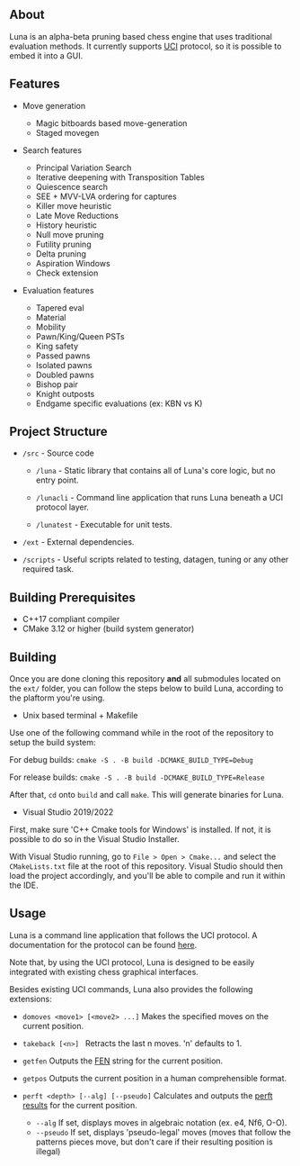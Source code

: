 ## About

Luna is an alpha-beta pruning based chess engine that uses traditional evaluation methods.
It currently supports [UCI](https://en.wikipedia.org/wiki/Universal_Chess_Interface) protocol, so it is possible to embed it into a GUI.

## Features

- Move generation
  - Magic bitboards based move-generation
  - Staged movegen

- Search features
  - Principal Variation Search
  - Iterative deepening with Transposition Tables
  - Quiescence search
  - SEE + MVV-LVA ordering for captures
  - Killer move heuristic
  - Late Move Reductions
  - History heuristic
  - Null move pruning
  - Futility pruning
  - Delta pruning
  - Aspiration Windows
  - Check extension
  
- Evaluation features
  - Tapered eval 
  - Material
  - Mobility
  - Pawn/King/Queen PSTs
  - King safety
  - Passed pawns
  - Isolated pawns
  - Doubled pawns
  - Bishop pair
  - Knight outposts
  - Endgame specific evaluations (ex: KBN vs K)

## Project Structure

- `/src` - Source code

  - `/luna` - Static library that contains all of Luna's core logic, but no entry point.

  - `/lunacli` - Command line application that runs Luna beneath a UCI protocol layer.

  - `/lunatest` - Executable for unit tests.

- `/ext` - External dependencies.

- `/scripts` - Useful scripts related to testing, datagen, tuning or any other required task.

## Building Prerequisites

- C++17 compliant compiler
- CMake 3.12 or higher (build system generator)

## Building

Once you are done cloning this repository **and** all submodules located on the ```ext/``` folder, you can follow the steps below to build Luna, according to the plaftorm you're using.

- Unix based terminal + Makefile

Use one of the following command while in the root of the repository to setup the build system:

For debug builds: ```cmake -S . -B build -DCMAKE_BUILD_TYPE=Debug```

For release builds: ```cmake -S . -B build -DCMAKE_BUILD_TYPE=Release```

After that, ```cd``` onto ```build``` and call ```make```. This will generate binaries for
Luna.

- Visual Studio 2019/2022 

First, make sure 'C++ Cmake tools for Windows' is installed. If not, it is possible
to do so in the Visual Studio Installer.

With Visual Studio running, go to ```File > Open > Cmake...``` and select the ```CMakeLists.txt``` file
at the root of this repository. Visual Studio should then load the project accordingly, and you'll
be able to compile and run it within the IDE.

## Usage

Luna is a command line application that follows the UCI protocol. A documentation for the protocol can be found [here](http://wbec-ridderkerk.nl/html/UCIProtocol.html).

Note that, by using the UCI protocol, Luna is designed to be easily integrated with existing chess graphical interfaces.

Besides existing UCI commands, Luna also provides the following extensions:

* ```domoves <move1> [<move2> ...]``` Makes the specified moves on the current position.

* ```takeback [<n>] ``` Retracts the last n moves. 'n' defaults to 1.

* ```getfen``` Outputs the [FEN](https://en.wikipedia.org/wiki/Forsyth%E2%80%93Edwards_Notation) string for the current position.

* ```getpos``` Outputs the current position in a human comprehensible format.

* ```perft <depth> [--alg] [--pseudo]``` Calculates and outputs the [perft results](https://www.chessprogramming.org/Perft_Results) for the current position.
  * ```--alg``` If set, displays moves in algebraic notation (ex. e4, Nf6, O-O).
  * ```--pseudo``` If set, displays 'pseudo-legal' moves (moves that follow the patterns pieces move, but don't care if their resulting position is illegal)
